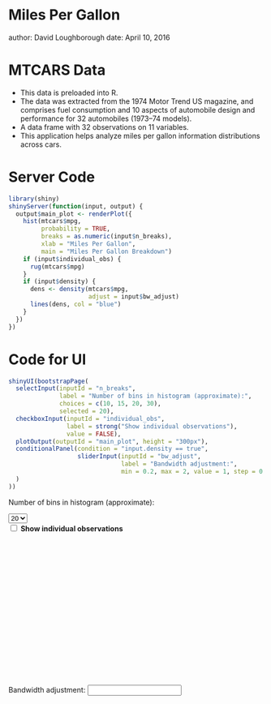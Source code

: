 Miles Per Gallon
========================================================
author: David Loughborough
date: April 10, 2016

MTCARS Data
========================================================

- This data is preloaded into R.
- The data was extracted from the 1974 Motor Trend US magazine, and comprises fuel consumption and 10 aspects of automobile design and performance for 32 automobiles (1973–74 models).
- A data frame with 32 observations on 11 variables.
- This application helps analyze miles per gallon information distributions across cars.


Server Code
========================================================


```r
library(shiny)
shinyServer(function(input, output) {
  output$main_plot <- renderPlot({
    hist(mtcars$mpg,
         probability = TRUE,
         breaks = as.numeric(input$n_breaks),
         xlab = "Miles Per Gallon",
         main = "Miles Per Gallon Breakdown")
    if (input$individual_obs) {
      rug(mtcars$mpg)
    }
    if (input$density) {
      dens <- density(mtcars$mpg,
                      adjust = input$bw_adjust)
      lines(dens, col = "blue")
    }
  })
})
```

Code for UI
========================================================


```r
shinyUI(bootstrapPage(
  selectInput(inputId = "n_breaks",
              label = "Number of bins in histogram (approximate):",
              choices = c(10, 15, 20, 30),
              selected = 20),
  checkboxInput(inputId = "individual_obs",
                label = strong("Show individual observations"),
                value = FALSE),
  plotOutput(outputId = "main_plot", height = "300px"),
  conditionalPanel(condition = "input.density == true",
                   sliderInput(inputId = "bw_adjust",
                               label = "Bandwidth adjustment:",
                               min = 0.2, max = 2, value = 1, step = 0.2)
  )
))
```

<!--html_preserve--><div class="form-group shiny-input-container">
<label class="control-label" for="n_breaks">Number of bins in histogram (approximate):</label>
<div>
<select id="n_breaks"><option value="10">10</option>
<option value="15">15</option>
<option value="20" selected>20</option>
<option value="30">30</option></select>
<script type="application/json" data-for="n_breaks" data-nonempty="">{}</script>
</div>
</div>
<div class="form-group shiny-input-container">
<div class="checkbox">
<label>
<input id="individual_obs" type="checkbox"/>
<span>
<strong>Show individual observations</strong>
</span>
</label>
</div>
</div>
<div id="main_plot" class="shiny-plot-output" style="width: 100% ; height: 300px"></div>
<div data-display-if="input.density == true">
<div class="form-group shiny-input-container">
<label class="control-label" for="bw_adjust">Bandwidth adjustment:</label>
<input class="js-range-slider" id="bw_adjust" data-min="0.2" data-max="2" data-from="1" data-step="0.2" data-grid="true" data-grid-num="9" data-grid-snap="false" data-prettify-separator="," data-keyboard="true" data-keyboard-step="11.1111111111111" data-drag-interval="true" data-data-type="number"/>
</div>
</div><!--/html_preserve-->
